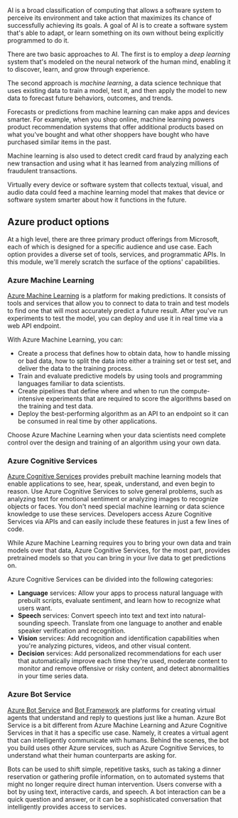 AI is a broad classification of computing that allows a software system to perceive its environment and take action that maximizes its chance of successfully achieving its goals. A goal of AI is to create a software system that's able to adapt, or learn something on its own without being explicitly programmed to do it.

There are two basic approaches to AI. The first is to employ a *deep learning* system that's modeled on the neural network of the human mind, enabling it to discover, learn, and grow through experience.

The second approach is *machine learning*, a data science technique that uses existing data to train a model, test it, and then apply the model to new data to forecast future behaviors, outcomes, and trends.

Forecasts or predictions from machine learning can make apps and devices smarter. For example, when you shop online, machine learning powers product recommendation systems that offer additional products based on what you've bought and what other shoppers have bought who have purchased similar items in the past. 

Machine learning is also used to detect credit card fraud by analyzing each new transaction and using what it has learned from analyzing millions of fraudulent transactions.

Virtually every device or software system that collects textual, visual, and audio data could feed a machine learning model that makes that device or software system smarter about how it functions in the future.

## Azure product options

At a high level, there are three primary product offerings from Microsoft, each of which is designed for a specific audience and use case. Each option provides a diverse set of tools, services, and programmatic APIs. In this module, we'll merely scratch the surface of the options' capabilities.

### Azure Machine Learning

[Azure Machine Learning](https://azure.microsoft.com/services/machine-learning/?azure-portal=true) is a platform for making predictions. It consists of tools and services that allow you to connect to data to train and test models to find one that will most accurately predict a future result. After you've run experiments to test the model, you can deploy and use it in real time via a web API endpoint.

With Azure Machine Learning, you can:

- Create a process that defines how to obtain data, how to handle missing or bad data, how to split the data into either a training set or test set, and deliver the data to the training process.
- Train and evaluate predictive models by using tools and programming languages familiar to data scientists.
- Create pipelines that define where and when to run the compute-intensive experiments that are required to score the algorithms based on the training and test data.
- Deploy the best-performing algorithm as an API to an endpoint so it can be consumed in real time by other applications.

Choose Azure Machine Learning when your data scientists need complete control over the design and training of an algorithm using your own data.

### Azure Cognitive Services

[Azure Cognitive Services](https://azure.microsoft.com/services/cognitive-services/?azure-portal=true) provides prebuilt machine learning models that enable applications to see, hear, speak, understand, and even begin to reason. Use Azure Cognitive Services to solve general problems, such as analyzing text for emotional sentiment or analyzing images to recognize objects or faces. You don't need special machine learning or data science knowledge to use these services. Developers access Azure Cognitive Services via APIs and can easily include these features in just a few lines of code.

While Azure Machine Learning requires you to bring your own data and train models over that data, Azure Cognitive Services, for the most part, provides pretrained models so that you can bring in your live data to get predictions on.

Azure Cognitive Services can be divided into the following categories:

- **Language** services: Allow your apps to process natural language with prebuilt scripts, evaluate sentiment, and learn how to recognize what users want.
- **Speech** services: Convert speech into text and text into natural-sounding speech. Translate from one language to another and enable speaker verification and recognition.
- **Vision** services: Add recognition and identification capabilities when you're analyzing pictures, videos, and other visual content.
- **Decision** services: Add personalized recommendations for each user that automatically improve each time they're used, moderate content to monitor and remove offensive or risky content, and detect abnormalities in your time series data.

### Azure Bot Service

[Azure Bot Service](https://azure.microsoft.com/services/bot-service/?azure-portal=true) and [Bot Framework](https://dev.botframework.com/?azure-portal=true) are platforms for creating virtual agents that understand and reply to questions just like a human. Azure Bot Service is a bit different from Azure Machine Learning and Azure Cognitive Services in that it has a specific use case. Namely, it creates a virtual agent that can intelligently communicate with humans. Behind the scenes, the bot you build uses other Azure services, such as Azure Cognitive Services, to understand what their human counterparts are asking for.

Bots can be used to shift simple, repetitive tasks, such as taking a dinner reservation or gathering profile information, on to automated systems that might no longer require direct human intervention. Users converse with a bot by using text, interactive cards, and speech. A bot interaction can be a quick question and answer, or it can be a sophisticated conversation that intelligently provides access to services.
